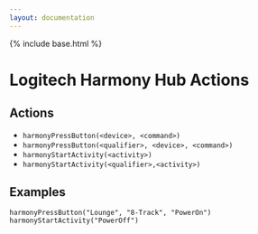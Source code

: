 ```yaml
---
layout: documentation
---
```


{% include base.html %}

# Logitech Harmony Hub Actions

## Actions

* `harmonyPressButton(<device>, <command>)`
* `harmonyPressButton(<qualifier>, <device>, <command>)`
* `harmonyStartActivity(<activity>)`
* `harmonyStartActivity(<qualifier>,<activity>)`


## Examples

```
harmonyPressButton("Lounge", "8-Track", "PowerOn")
harmonyStartActivity("PowerOff")
```
